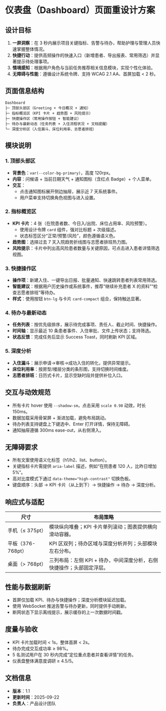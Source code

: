﻿# 仪表盘（Dashboard）页面重设计方案

## 设计目标

1. **一屏洞察**：在 3 秒内展示项目关键指标、告警与待办，帮助护理与管理人员快速掌握整体情况。
2. **快捷行动**：提供高频操作的快速入口（新增患者、导出报表、常用筛选）并显著提示待处理事项。
3. **情境感知**：根据用户角色与当前任务推荐相关信息模块，实现个性化体验。
4. **无障碍与性能**：遵循设计系统令牌、支持 WCAG 2.1 AA、首屏加载 < 2 秒。

## 页面信息结构

```
Dashboard
├─ 顶部头部区（Greeting + 今日概况 + 通知）
├─ 指标概览区（KPI 卡片 + 趋势图 + 风险提示）
├─ 快捷操作区（常用操作按钮 + 智能建议）
├─ 待办与最新动态（任务列表 + 入住流程状况 + 文档提醒）
└─ 深度分析区（入住漏斗、床位利用率、志愿者排班）
```

## 模块说明

### 1. 顶部头部区

- **背景色**：`var(--color-bg-primary)`，高度 120rpx。
- **内容**：问候语 + 当前日期天气 + 通知图标（含红点 Badge）+ 个人菜单。
- **交互**：
  - 点击通知图标展开侧边抽屉，展示近 7 天系统事件。
  - 用户菜单支持切换角色视图与进入设置。

### 2. 指标概览区

- **KPI 卡片**：4 张（在院患者数、今日入/出院、床位占用率、风险预警）。
  - 使用设计令牌 `card` 组件，强对比标题 + 次级描述。
  - 状态标签区分“正常/预警/风险”，颜色遵循语义色。
- **趋势图**：选择过去 7 天入院趋势折线图与志愿者排班热力图。
- **风险提示**：卡片中列出高风险患者数量与关键原因，可点击进入患者详情筛选视图。

### 3. 快捷操作区

- **操作项**：新建入住、一键导出日报、批量通知、快速跳转患者列表常用筛选。
- **智能建议**：根据用户历史操作或系统事件，推荐“继续补充患者 X 的资料”“检查志愿者排班”等待办。
- **样式**：使用按钮 `btn-lg` 与卡片 `card-compact` 组合，保持触达显著。

### 4. 待办与最新动态

- **任务列表**：按优先级排序，展示待完成事项、责任人、截止时间、快捷操作。
- **时间轴**：显示最近 10 条患者事件、入住审批、文件上传状态；支持筛选。
- **状态反馈**：完成任务后显示 Success Toast，同时刷新 KPI 区域。

### 5. 深度分析

- **入住漏斗**：展示申请→审核→成功入住的转化，提供异常提示。
- **床位利用率**：按房型/楼层分类的条形图，支持切换时间维度。
- **志愿者排班**：日历式卡片，显示空缺时段并提供补位入口。

## 交互与动效规范

- 所有卡片 hover 使用 `--shadow-sm`，点击采用 `scale 0.98` 动效，时长 150ms。
- 数据加载采用骨架屏 + 渐进加载，避免布局跳动。
- 待办列表支持键盘上下键选中、Enter 打开详情，保持无障碍。
- 通知抽屉遵循 300ms ease-out，从右侧滑入。

## 无障碍要求

- 所有文案使用语义化标签（h1/h2、list、button）。
- 关键指标卡片需提供 `aria-label` 描述，例如“在院患者 120 人，比昨日增加 5%”。
- 高对比度模式下通过 `data-theme="high-contrast"` 切换色板。
- 键盘顺序：头部 → KPI 卡片（从上到下）→ 快捷操作 → 待办 → 深度分析。

## 响应式与适配

| 尺寸              | 布局策略                                                              |
| ----------------- | --------------------------------------------------------------------- |
| 手机（≤ 375pt）   | 模块纵向堆叠；KPI 卡片单列滚动；图表提供横向滑动容器。                |
| 平板（376-768pt） | KPI 区双列；待办区域与深度分析并列；头部模块左右分布。                |
| 桌面（> 768pt）   | 三列布局：左侧 KPI + 待办，中间深度分析，右侧快捷操作；头部固定浮层。 |

## 性能与数据刷新

- 首屏仅加载 KPI、待办与快捷操作；深度分析模块延迟加载。
- 使用 WebSocket 推送告警与待办更新，同时提供手动刷新。
- 断网状态下显示离线提示，展示缓存的上一次数据时间戳。

## 度量与验收

- KPI 卡片加载时间 < 1s，整体首屏 < 2s。
- 待办完成交互成功率 ≥ 98%。
- 5 名测试用户在 30 秒内完成“定位重点患者并查看详情”的任务。
- 仪表盘整体满意度调研 ≥ 4.5/5。

## 文档信息

- **版本**：1.1
- **更新时间**：2025-09-22
- **负责人**：产品设计团队
